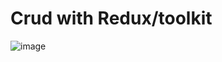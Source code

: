 # Crud with Redux/toolkit

![image](https://user-images.githubusercontent.com/82476871/167520592-42651d25-837d-4b48-a6c2-22fa166310db.png)

